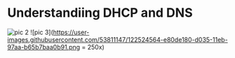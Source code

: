 # Understandiing DHCP and DNS

![pic 2](https://user-images.githubusercontent.com/53811147/122524558-e512f100-d035-11eb-8c31-a307411be006.png)
![pic 3](https://user-images.githubusercontent.com/53811147/122524564-e80de180-d035-11eb-97aa-b65b7baa0b91.png = 250x)
